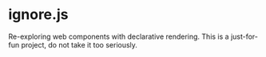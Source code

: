 # ignore.js

Re-exploring web components with declarative rendering. This is a just-for-fun project, do not take it too seriously.

